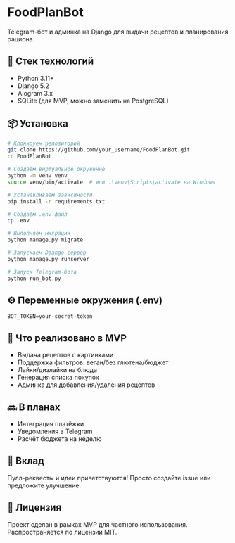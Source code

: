 # FoodPlanBot

Telegram-бот и админка на Django для выдачи рецептов и планирования рациона.

## 🚀 Стек технологий
- Python 3.11+
- Django 5.2
- Aiogram 3.x
- SQLite (для MVP, можно заменить на PostgreSQL)

## 📦 Установка

```bash
# Клонируем репозиторий
git clone https://github.com/your_username/FoodPlanBot.git
cd FoodPlanBot

# Создаём виртуальное окружение
python -m venv venv
source venv/bin/activate  # или .\venv\Scripts\activate на Windows

# Устанавливаем зависимости
pip install -r requirements.txt

# Создаём .env файл 
cp .env

# Выполняем миграции
python manage.py migrate

# Запускаем Django-сервер
python manage.py runserver

# Запуск Telegram-бота
python run_bot.py
```

## ⚙️ Переменные окружения (.env)

```env
BOT_TOKEN=your-secret-token
```


## 🧠 Что реализовано в MVP
- Выдача рецептов с картинками
- Поддержка фильтров: веган/без глютена/бюджет
- Лайки/дизлайки на блюда
- Генерация списка покупок
- Админка для добавления/удаления рецептов

## 🔜 В планах
- Интеграция платёжки
- Уведомления в Telegram
- Расчёт бюджета на неделю

## 🤝 Вклад
Пулл-реквесты и идеи приветствуются! Просто создайте issue или предложите улучшение.

## 📄 Лицензия
Проект сделан в рамках MVP для частного использования. Распространяется по лицензии MIT.

